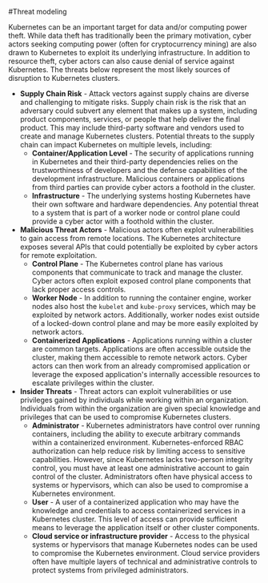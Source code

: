 #Threat modeling

Kubernetes can be an important target for data and/or computing power theft. While data theft has traditionally been the primary motivation, cyber actors seeking computing power (often for cryptocurrency mining) are also drawn to Kubernetes to exploit its underlying infrastructure. In addition to resource theft, cyber actors can also cause denial of service against Kubernetes. The threats below represent the most likely sources of disruption to Kubernetes clusters.

- **Supply Chain Risk** - Attack vectors against supply chains are diverse and challenging to mitigate risks. Supply chain risk is the risk that an adversary could subvert any element that makes up a system, including product components, services, or people that help deliver the final product. This may include third-party software and vendors used to create and manage Kubernetes clusters. Potential threats to the supply chain can impact Kubernetes on multiple levels, including:
   - **Container/Application Level** - The security of applications running in Kubernetes and their third-party dependencies relies on the trustworthiness of developers and the defense capabilities of the development infrastructure. Malicious containers or applications from third parties can provide cyber actors a foothold in the cluster.
   - **Infrastructure** - The underlying systems hosting Kubernetes have their own software and hardware dependencies. Any potential threat to a system that is part of a worker node or control plane could provide a cyber actor with a foothold within the cluster.
- **Malicious Threat Actors** - Malicious actors often exploit vulnerabilities to gain access from remote locations. The Kubernetes architecture exposes several APIs that could potentially be exploited by cyber actors for remote exploitation.
   - **Control Plane** - The Kubernetes control plane has various components that communicate to track and manage the cluster. Cyber actors often exploit exposed control plane components that lack proper access controls.
   - **Worker Node** - In addition to running the container engine, worker nodes also host the `kubelet` and `kube-proxy` services, which may be exploited by network actors. Additionally, worker nodes exist outside of a locked-down control plane and may be more easily exploited by network actors.
   - **Containerized Applications** - Applications running within a cluster are common targets. Applications are often accessible outside the cluster, making them accessible to remote network actors. Cyber actors can then work from an already compromised application or leverage the exposed application's internally accessible resources to escalate privileges within the cluster.
- **Insider Threats** - Threat actors can exploit vulnerabilities or use privileges gained by individuals while working within an organization. Individuals from within the organization are given special knowledge and privileges that can be used to compromise Kubernetes clusters.
   - **Administrator** - Kubernetes administrators have control over running containers, including the ability to execute arbitrary commands within a containerized environment. Kubernetes-enforced RBAC authorization can help reduce risk by limiting access to sensitive capabilities. However, since Kubernetes lacks two-person integrity control, you must have at least one administrative account to gain control of the cluster. Administrators often have physical access to systems or hypervisors, which can also be used to compromise a Kubernetes environment.
   - **User** - A user of a containerized application who may have the knowledge and credentials to access containerized services in a Kubernetes cluster. This level of access can provide sufficient means to leverage the application itself or other cluster components.
   - **Cloud service or infrastructure provider** - Access to the physical systems or hypervisors that manage Kubernetes nodes can be used to compromise the Kubernetes environment. Cloud service providers often have multiple layers of technical and administrative controls to protect systems from privileged administrators.
